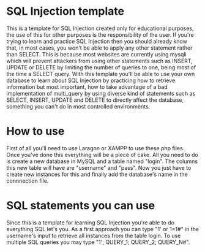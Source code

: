 # SQL Injection template
This is a template for SQL Injection created only for educational purposes, the use of this for other purposes is the responsibility of the user.
If you're trying to learn and practice SQL Injection then you should already know that, in most cases, you won't be able to apply any other statement rather than SELECT. This is because most websites are currently using mysqli which will prevent attackers from using other statements such as INSERT, UPDATE or DELETE by limiting the number of queries to one, being most of the time a SELECT query.
With this template you'll be able to use your own database to learn about SQL Injection by practicing how to retrieve information but most important, how to take advantage of a bad implementation of multi_query by using diverse kind of statements such as SELECT, INSERT, UPDATE and DELETE to directly affect the database, something you can't do in most controlled environments.

# How to use
First of all you'll need to use Laragon or XAMPP to use these php files. Once you've done this everything will be a piece of cake.
All you need to do is create a new database in MySQL and a table named "login". The columns this new table will have are "username" and "pass". Now you just have to create new instances for this and finally add the database's name in the connnection file.

# SQL statements you can use
Since this is a template for learning SQL Injection you're able to do everything SQL let's you.
As a first approach you can type "1' or 1=1#" in the username's input to retrieve all instances from the table login. To use multiple SQL queries you may type "1'; QUERY_1; QUERY_2; QUERY_N#".